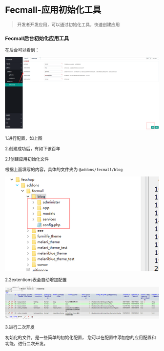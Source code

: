 Fecmall-应用初始化工具
============

> 开发者开发应用，可以通过初始化工具，快速创建应用

### Fecmall后台初始化应用工具

在后台可以看到：


![](images/z91.png)


1.进行配置，如上图

2.创建成功后，有如下该百年

2.1创建应用初始化文件

根据上面填写的内容，具体的文件夹为
`@addons/fecmall/blog`

![](images/z92.png)

2.2extentions表会自动增加配置

![](images/z03.png)



3.进行二次开发

初始化的文件，是一些简单的初始化配置，
您可以在配置中添加您的应用配置和功能，进行二次开发。



























